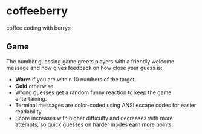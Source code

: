 # coffeeberry
coffee coding with berrys

## Game

The number guessing game greets players with a friendly welcome message and now gives feedback on how close your guess is:

- **Warm** if you are within 10 numbers of the target.
- **Cold** otherwise.
- Wrong guesses get a random funny reaction to keep the game entertaining.
- Terminal messages are color-coded using ANSI escape codes for easier readability.
- Score increases with higher difficulty and decreases with more attempts, so quick guesses on harder modes earn more points.
